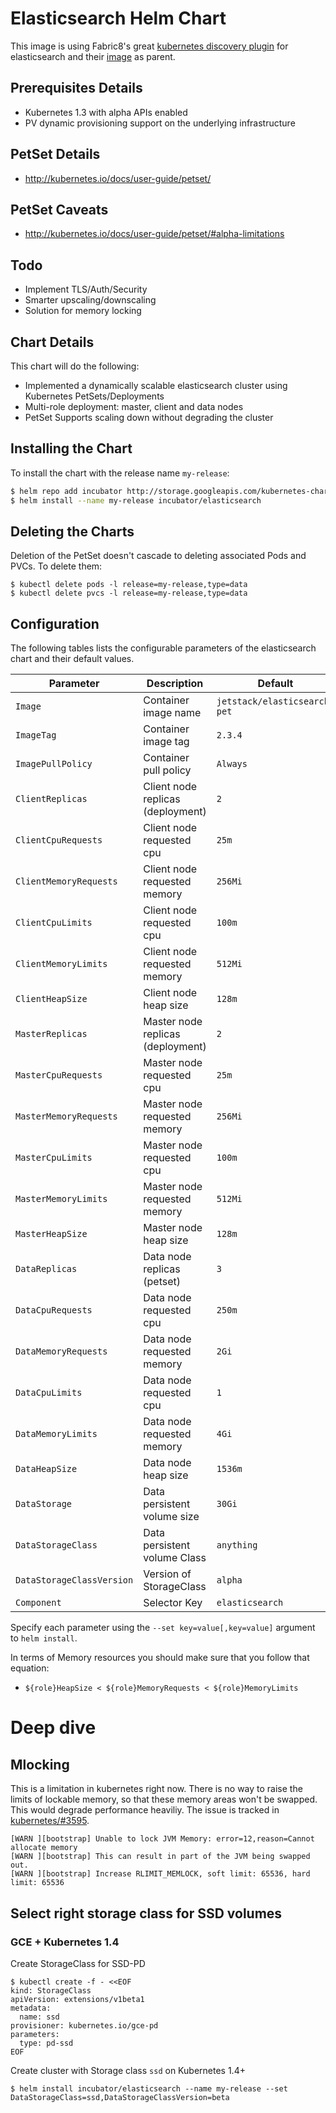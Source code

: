 # Elasticsearch Helm Chart

This image is using Fabric8's great [kubernetes discovery
plugin](https://github.com/fabric8io/elasticsearch-cloud-kubernetes) for
elasticsearch and their
[image](https://hub.docker.com/r/fabric8/elasticsearch-k8s/) as parent.

## Prerequisites Details

* Kubernetes 1.3 with alpha APIs enabled
* PV dynamic provisioning support on the underlying infrastructure

## PetSet Details
* http://kubernetes.io/docs/user-guide/petset/

## PetSet Caveats
* http://kubernetes.io/docs/user-guide/petset/#alpha-limitations

## Todo

* Implement TLS/Auth/Security
* Smarter upscaling/downscaling
* Solution for memory locking

## Chart Details
This chart will do the following:

* Implemented a dynamically scalable elasticsearch cluster using Kubernetes PetSets/Deployments
* Multi-role deployment: master, client and data nodes
* PetSet Supports scaling down without degrading the cluster 

## Installing the Chart

To install the chart with the release name `my-release`:

```bash
$ helm repo add incubator http://storage.googleapis.com/kubernetes-charts-incubator
$ helm install --name my-release incubator/elasticsearch
```

## Deleting the Charts

Deletion of the PetSet doesn't cascade to deleting associated Pods and PVCs. To delete them:

```
$ kubectl delete pods -l release=my-release,type=data
$ kubectl delete pvcs -l release=my-release,type=data
```

## Configuration

The following tables lists the configurable parameters of the elasticsearch chart and their default values.

|         Parameter         |           Description             |                         Default                          |
|---------------------------|-----------------------------------|----------------------------------------------------------|
| `Image`                   | Container image name              | `jetstack/elasticsearch-pet`                             |
| `ImageTag`                | Container image tag               | `2.3.4`                                                  |
| `ImagePullPolicy`         | Container pull policy             | `Always`                                                 |
| `ClientReplicas`          | Client node replicas (deployment) | `2`                                                      |
| `ClientCpuRequests`       | Client node requested cpu         | `25m`                                                    |
| `ClientMemoryRequests`    | Client node requested memory      | `256Mi`                                                  |
| `ClientCpuLimits`         | Client node requested cpu         | `100m`                                                   |
| `ClientMemoryLimits`      | Client node requested memory      | `512Mi`                                                  |
| `ClientHeapSize`          | Client node heap size             | `128m`                                                   |
| `MasterReplicas`          | Master node replicas (deployment) | `2`                                                      |
| `MasterCpuRequests`       | Master node requested cpu         | `25m`                                                    |
| `MasterMemoryRequests`    | Master node requested memory      | `256Mi`                                                  |
| `MasterCpuLimits`         | Master node requested cpu         | `100m`                                                   |
| `MasterMemoryLimits`      | Master node requested memory      | `512Mi`                                                  |
| `MasterHeapSize`          | Master node heap size             | `128m`                                                   |
| `DataReplicas`            | Data node replicas (petset)       | `3`                                                      |
| `DataCpuRequests`         | Data node requested cpu           | `250m`                                                   |
| `DataMemoryRequests`      | Data node requested memory        | `2Gi`                                                    |
| `DataCpuLimits`           | Data node requested cpu           | `1`                                                      |
| `DataMemoryLimits`        | Data node requested memory        | `4Gi`                                                    |
| `DataHeapSize`            | Data node heap size               | `1536m`                                                  |
| `DataStorage`             | Data persistent volume size       | `30Gi`                                                   |
| `DataStorageClass`        | Data persistent volume Class      | `anything`                                               |
| `DataStorageClassVersion` | Version of StorageClass           | `alpha`                                                  |
| `Component`               | Selector Key                      | `elasticsearch`                                          |

Specify each parameter using the `--set key=value[,key=value]` argument to `helm install`.

In terms of Memory resources you should make sure that you follow that equation:

- `${role}HeapSize < ${role}MemoryRequests < ${role}MemoryLimits`

# Deep dive

## Mlocking

This is a limitation in kubernetes right now. There is no way to raise the
limits of lockable memory, so that these memory areas won't be swapped. This
would degrade performance heaviliy. The issue is tracked in
[kubernetes/#3595](https://github.com/kubernetes/kubernetes/issues/3595).

```
[WARN ][bootstrap] Unable to lock JVM Memory: error=12,reason=Cannot allocate memory
[WARN ][bootstrap] This can result in part of the JVM being swapped out.
[WARN ][bootstrap] Increase RLIMIT_MEMLOCK, soft limit: 65536, hard limit: 65536
```

## Select right storage class for SSD volumes

### GCE + Kubernetes 1.4

Create StorageClass for SSD-PD

```
$ kubectl create -f - <<EOF
kind: StorageClass
apiVersion: extensions/v1beta1
metadata:
  name: ssd
provisioner: kubernetes.io/gce-pd
parameters:
  type: pd-ssd
EOF
```
Create cluster with Storage class `ssd` on Kubernetes 1.4+

```
$ helm install incubator/elasticsearch --name my-release --set DataStorageClass=ssd,DataStorageClassVersion=beta

```

